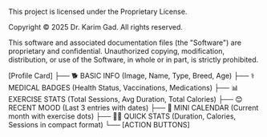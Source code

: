 This project is licensed under the Proprietary License.

Copyright © 2025 Dr. Karim Gad. All rights reserved.

This software and associated documentation files (the "Software") are proprietary and confidential. Unauthorized copying, modification, distribution, or use of the Software, in whole or in part, is strictly prohibited.

[Profile Card]
├── 🐕 BASIC INFO (Image, Name, Type, Breed, Age)
├── ⚕️  MEDICAL BADGES (Health Status, Vaccinations, Medications)
├── 📊 EXERCISE STATS (Total Sessions, Avg Duration, Total Calories)
├── 😊 RECENT MOOD (Last 3 entries with dates)
├── 📅 MINI CALENDAR (Current month with exercise dots)
├── 🏃‍♂️ QUICK STATS (Duration, Calories, Sessions in compact format)
└── [ACTION BUTTONS]
